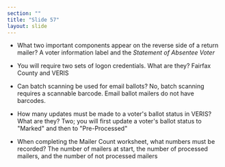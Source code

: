 ```yaml
---
section: ""
title: "Slide 57"
layout: slide
---
```


- What two important components appear on the reverse side of a return mailer? A voter information label and the _Statement of Absentee Voter_

- You will require two sets of logon credentials. What are they? Fairfax County and VERIS

- Can batch scanning be used for email ballots? No, batch scanning requires a scannable barcode. Email ballot mailers do not have barcodes.

- How many updates must be made to a voter's ballot status in VERIS? What are they? Two; you will first update a voter's ballot status to "Marked" and then to "Pre-Processed"

- When completing the Mailer Count worksheet, what numbers must be recorded? The number of mailers at start, the number of processed mailers, and the number of not processed mailers
